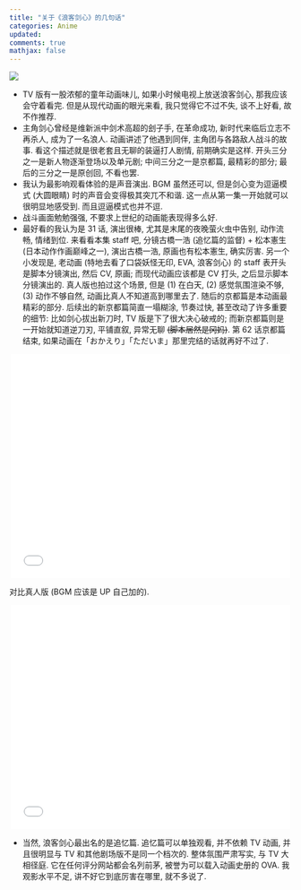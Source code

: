 ```yaml
---
title: "关于《浪客剑心》的几句话"
categories: Anime
updated: 
comments: true
mathjax: false
---
```


![](https://shiina18.github.io/assets/posts/images/20200702183404860_13186.jpg)

<!-- more -->

- TV 版有一股浓郁的童年动画味儿, 如果小时候电视上放送浪客剑心, 那我应该会守着看完. 但是从现代动画的眼光来看, 我只觉得它不过不失, 谈不上好看, 故不作推荐.
- 主角剑心曾经是维新派中剑术高超的刽子手, 在革命成功, 新时代来临后立志不再杀人, 成为了一名浪人. 动画讲述了他遇到同伴, 主角团与各路敌人战斗的故事. 看这个描述就是很老套且无聊的装逼打人剧情, 前期确实是这样. 开头三分之一是新人物逐渐登场以及单元剧; 中间三分之一是京都篇, 最精彩的部分; 最后的三分之一是原创回, 不看也罢.
- 我认为最影响观看体验的是声音演出. BGM 虽然还可以, 但是剑心变为逗逼模式 (大圆眼睛) 时的声音会变得极其突兀不和谐. 这一点从第一集一开始就可以很明显地感受到. 而且逗逼模式也并不逗.
- 战斗画面勉勉强强, 不要求上世纪的动画能表现得多么好.
- 最好看的我认为是 31 话, 演出很棒, 尤其是末尾的夜晚萤火虫中告别, 动作流畅, 情绪到位. 来看看本集 staff 吧, 分镜古橋一浩 (追忆篇的监督) + 松本憲生 (日本动作作画巅峰之一), 演出古橋一浩, 原画也有松本憲生, 确实厉害. 另一个小发现是, 老动画 (特地去看了口袋妖怪无印, EVA, 浪客剑心) 的 staff 表开头是脚本分镜演出, 然后 CV, 原画; 而现代动画应该都是 CV 打头, 之后显示脚本分镜演出的. 真人版也拍过这个场景, 但是 (1) 在白天, (2) 感觉氛围渲染不够, (3) 动作不够自然, 动画比真人不知道高到哪里去了. 随后的京都篇是本动画最精彩的部分. 后续出的新京都篇简直一塌糊涂, 节奏过快, 甚至改动了许多重要的细节: 比如剑心拔出新刀时, TV 版是下了很大决心破戒的; 而新京都篇则是一开始就知道逆刀刃, 平铺直叙, 异常无聊 ~~(脚本居然是冈妈)~~. 第 62 话京都篇结束, 如果动画在「おかえり」「ただいま」那里完结的话就再好不过了. 

<p align="center">
<iframe src="//player.bilibili.com/player.html?aid=49349589&bvid=BV1Xb411L7T9&cid=86414195&page=1" width="500" height="400" scrolling="no" border="0" frameborder="no" framespacing="0" allowfullscreen="true"> </iframe>
</p>

对比真人版 (BGM 应该是 UP 自己加的).

<p align="center">
<iframe src="//player.bilibili.com/player.html?aid=371412411&bvid=BV1SZ4y1u7ch&cid=214530055&page=1" width="500" height="400" scrolling="no" border="0" frameborder="no" framespacing="0" allowfullscreen="true"> </iframe>
</p>

- 当然, 浪客剑心最出名的是追忆篇. 追忆篇可以单独观看, 并不依赖 TV 动画, 并且很明显与 TV 和其他剧场版不是同一个档次的. 整体氛围严肃写实, 与 TV 大相径庭. 它在任何评分网站都会名列前茅, 被誉为可以载入动画史册的 OVA.  我观影水平不足, 讲不好它到底厉害在哪里, 就不多说了.